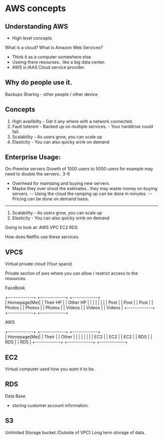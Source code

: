 AWS concepts
============

Understanding AWS
-----------------
- High level concepts

What is a cloud?  What is Amazon Web Services?
- Think it as a computer somewhere else.
- Useing there resourses.. like a big data center. 
- AWS is IAAS Cloud service provider.
 
Why do people use it.
---------------------
Backups
Sharing - other people / other device

Concepts
--------
1. High availibilty - Get it any where with a network connected.
2. Fault tolerent   - Backed up on multiple services.
		   - Your harddrive could fail.
3. Scalability  - As users grow, you can scale up
4. Elasticity   - You can also quicky srink on demand

Enterprise Usage:
-----------------
On-Premise servers 
Growth of 1000 users to 5000 users for example may need to double the servers.. 3-6 
- Overhead for maintaing and buying new servers.
- Maybe they over shoot the estimates.. they may waste money on buying servers.
-- Using the cloud the ramping up can be done in minutes.
-- Pricing can be done on demand basis.

--------------------------------------------------

1. Scalability  - As users grow, you can scale up
2. Elasticity   - You can also quicky srink on demand


Going to look at:
AWS 
VPC
EC2
RDS

How does Netflix use these services.

VPCS
----
Virtual private cloud (Your space)

Private section of aws where you can allow / restrict access to the resources.

FaceBook 

+-------------+     +-------------+  +-------------+   
| Homepage(Me)|     | Their HP    |  | Other HP    |
|             |     |             |  |             |
| Post        |     | Post        |  | Post        |
| Photos      |     | Photos      |  | Photos      |
| Videos      |     | Videos      |  | Videos      |
+-------------+     +-------------+  +-------------+

AWS

+-------------+     +-------------+  +-------------+   
| Homepage(Me)|     | Their       |  | Other       |
|             |     |             |  |             |
| EC2         |     | EC2         |  | EC2         |
| RDS         |     | RDS         |  | RDS         |
+-------------+     +-------------+  +-------------+


EC2
---

Virtual computer used how you want it to be.

RDS
---
Data Base 
- storing customer account information.

S3 
--
Unlimited Storage bucket
(Outside of VPC)
Long term storage of data.




